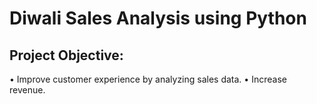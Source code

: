# Diwali Sales Analysis using Python
## Project Objective:
•	Improve customer experience by analyzing sales data.
•	Increase revenue.
